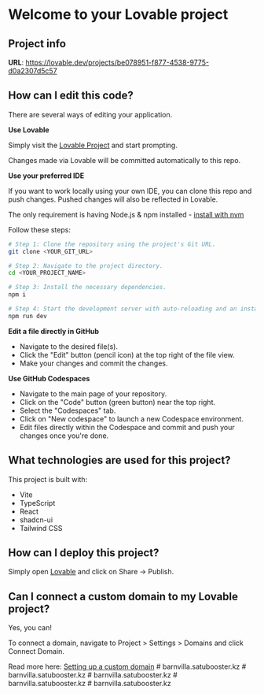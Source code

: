 # Welcome to your Lovable project

## Project info

**URL**: https://lovable.dev/projects/be078951-f877-4538-9775-d0a2307d5c57

## How can I edit this code?

There are several ways of editing your application.

**Use Lovable**

Simply visit the [Lovable Project](https://lovable.dev/projects/be078951-f877-4538-9775-d0a2307d5c57) and start prompting.

Changes made via Lovable will be committed automatically to this repo.

**Use your preferred IDE**

If you want to work locally using your own IDE, you can clone this repo and push changes. Pushed changes will also be reflected in Lovable.

The only requirement is having Node.js & npm installed - [install with nvm](https://github.com/nvm-sh/nvm#installing-and-updating)

Follow these steps:

```sh
# Step 1: Clone the repository using the project's Git URL.
git clone <YOUR_GIT_URL>

# Step 2: Navigate to the project directory.
cd <YOUR_PROJECT_NAME>

# Step 3: Install the necessary dependencies.
npm i

# Step 4: Start the development server with auto-reloading and an instant preview.
npm run dev
```

**Edit a file directly in GitHub**

- Navigate to the desired file(s).
- Click the "Edit" button (pencil icon) at the top right of the file view.
- Make your changes and commit the changes.

**Use GitHub Codespaces**

- Navigate to the main page of your repository.
- Click on the "Code" button (green button) near the top right.
- Select the "Codespaces" tab.
- Click on "New codespace" to launch a new Codespace environment.
- Edit files directly within the Codespace and commit and push your changes once you're done.

## What technologies are used for this project?

This project is built with:

- Vite
- TypeScript
- React
- shadcn-ui
- Tailwind CSS

## How can I deploy this project?

Simply open [Lovable](https://lovable.dev/projects/be078951-f877-4538-9775-d0a2307d5c57) and click on Share -> Publish.

## Can I connect a custom domain to my Lovable project?

Yes, you can!

To connect a domain, navigate to Project > Settings > Domains and click Connect Domain.

Read more here: [Setting up a custom domain](https://docs.lovable.dev/tips-tricks/custom-domain#step-by-step-guide)
#   b a r n v i l l a . s a t u b o o s t e r . k z  
 #   b a r n v i l l a . s a t u b o o s t e r . k z  
 #   b a r n v i l l a . s a t u b o o s t e r . k z  
 #   b a r n v i l l a . s a t u b o o s t e r . k z  
 #   b a r n v i l l a . s a t u b o o s t e r . k z  
 